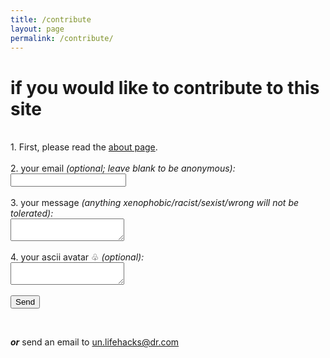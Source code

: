 ```yaml
---
title: /contribute
layout: page
permalink: /contribute/
---
```


# if you would like to contribute to this site 

<br>

<form
  action="https://formspree.io/f/xjvnvpka"
  method="POST"
>
  <label>1. First, please read the <a href="{% link about.md %}">about page</a>.</label>
  <br><br>
  <label>
    2. your email <i>(optional; leave blank to be anonymous):</i><br>
    <input type="email" name="email">
  </label>
  <br><br>
  <label>
    3. your message <i>(anything xenophobic/racist/sexist/wrong will not be tolerated):</i><br>
    <textarea name="message"></textarea>
  </label>
  <br><br>
  <label>
    4. your ascii avatar ♧ <i>(optional):</i><br>
    <textarea name="avatar"></textarea>
  </label>
  <br><br>
  <button type="submit">Send</button>
</form>

<br>

***or*** send an email to [un.lifehacks@dr.com](un.lifehacks@dr.com)